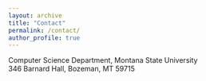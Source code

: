```yaml
---
layout: archive
title: "Contact"
permalink: /contact/
author_profile: true
---
```

Computer Science Department, Montana State University<br>
346 Barnard Hall, Bozeman, MT 59715<br>
